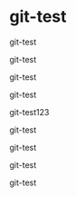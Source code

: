 # git-test

git-test

git-test

git-test

git-test

git-test123

git-test

git-test

git-test

git-test